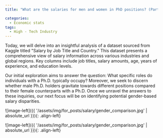 ```yaml
---
title: "What are the salaries for men and women in PhD positions? (Part 1: Compensation Analytics) "

categories:
  - Economic stats 
tags:
  - High - Tech Industry
---
```



Today, we will delve into an insightful analysis of a dataset sourced from Kaggle titled "Salary by Job Title and Country." This dataset presents a comprehensive view of salary information across various industries and global regions. Key columns include job titles, salary amounts, age, years of experience, and education levels.

Our initial exploration aims to answer the question: What specific roles do individuals with a Ph.D. typically occupy? Moreover, we seek to discern whether male Ph.D. holders gravitate towards different positions compared to their female counterparts with a Ph.D. Once we unravel the answers to these inquiries, our next focus will be on identifying potential gender-based salary disparities.



![image-left]({{ '/assets/img/for_posts/salary/gender_comparison.jpg' | absolute_url }}){: .align-left} 


![image-left]({{ '/assets/img/for_posts/salary/gender_comparison.jpg' | absolute_url }}){: .align-left} 